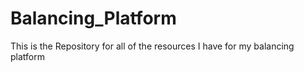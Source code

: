 # Balancing_Platform
This is the Repository for all of the resources I have for my balancing platform
